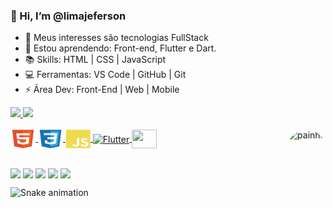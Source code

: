 ### 👋 Hi, I’m @limajeferson
- 👀 Meus interesses são tecnologias FullStack
- 🌱 Estou aprendendo: Front-end, Flutter e Dart.
- 📚 Skills: HTML | CSS | JavaScript
- 💻 Ferramentas: VS Code | GitHub | Git
- ⚡ Área Dev: Front-End | Web | Mobile

<!--
limajeferson/limajeferson is a ✨ special ✨ repository because its `README.md` (this file) appears on your GitHub profile.
You can click the Preview link to take a look at your changes.
-->

<!-- Design do perfil copiado de Marcela Guedes -->

<span>
    <a href="https://github.com/limajeferson">
    <img height="150em" src="https://github-readme-stats.vercel.app/api?username=limajeferson&count_private=true&show_icons=true&theme=midnight-purple&hide=prs,contribs"/>
    <img height="150em" src="https://github-readme-stats.vercel.app/api/top-langs/?username=limajeferson&layout=compact&langs_count=7&theme=midnight-purple"/>
</span>

<!-- Sessão de atributos -->

<div style="display: inline_block"><br>
    <img align="center" alt="HTML" height="30" width="40" src="https://raw.githubusercontent.com/devicons/devicon/master/icons/html5/html5-original.svg">
    <img align="center" alt="CSS" height="30" width="40" src="https://raw.githubusercontent.com/devicons/devicon/master/icons/css3/css3-original.svg">
    <img align="center" alt="Js" height="30" width="40" src="https://raw.githubusercontent.com/devicons/devicon/master/icons/javascript/javascript-plain.svg">
    <img align="center" alt="Flutter" height="30" width="40" src="https://cdn.jsdelivr.net/gh/devicons/devicon/icons/flutter/flutter-original.svg">
    <img align="center"  height="30" width="40" src="https://cdn.jsdelivr.net/gh/devicons/devicon/icons/dart/dart-original.svg">
    <img align="right" alt="painho" height="150" style="border-radius:400px;" src="https://i.imgur.com/787UUp5.png">
</div>

<!-- Linha -->

##

<!-- Sessão social -->

<div>
    <a href="http://painho.online/" target="_blank"><img align="center" src="https://img.shields.io/badge/-Portfólio-%23818185?style=for-the-badge&logo=googlechrome&logoColor=white" target="_blank"></a>
    <a href="https://www.instagram.com/jefedelima/" target="_blank"><img align="center" src="https://img.shields.io/badge/-Instagram-%23CB2027?style=for-the-badge&logo=instagram&logoColor=white" target="_blank"></a>
    <a href = "mailto:jefersonjlso@gmail.com"><img align="center" src="https://img.shields.io/badge/-Gmail-%23DA4D39?style=for-the-badge&logo=gmail&logoColor=white" target="_blank"></a>
    <a href="https://www.linkedin.com/in/jeferson-lima-226973aa/" target="_blank"><img align="center" src="https://img.shields.io/badge/-LinkedIn-%23007BB6?style=for-the-badge&logo=linkedin&logoColor=white" target="_blank"></a>
    <a href = "https://wa.me/5571992788091"><img align="center" src="https://img.shields.io/badge/-WhatsApp-%2334AF23?style=for-the-badge&logo=whatsapp&logoColor=white" target="_blank"></a>
    
  ![Snake animation](https://github.com/limajeferson/limajeferson/blob/output/github-contribution-grid-snake.svg)
    
</div>
